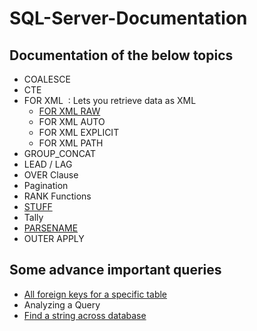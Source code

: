 # SQL-Server-Documentation

## Documentation of the below topics
- COALESCE
- CTE
- FOR XML&nbsp;&nbsp;:&nbsp;Lets you retrieve data as XML
  - [FOR XML RAW](forXmlRaw.md)
  - FOR XML AUTO
  - FOR XML EXPLICIT
  - FOR XML PATH
- GROUP_CONCAT
- LEAD / LAG
- OVER Clause
- Pagination
- RANK Functions
- [STUFF](STUFF.md)
- Tally
- [PARSENAME](PARSENAME.md)
- OUTER APPLY

## Some advance important queries
- [All foreign keys for a specific table](foreignKeysForATable.md)
- Analyzing a Query
- [Find a string across database](findStringAcrossDatabase.md)
